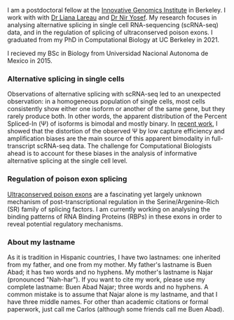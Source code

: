 I am a postdoctoral fellow at the [Innovative Genomics Institute](https://innovativegenomics.org/) in Berkeley. I work with with [Dr Liana Lareau](https://lareaulab.org/) and [Dr Nir Yosef](https://yoseflab.github.io). My research focuses in analysing alternative splicing in single cell RNA-sequencing (scRNA-seq) data, and in the regulation of splicing of ultraconserved poison exons. I graduated from my PhD in Computational Biology at UC Berkeley in 2021.

I recieved my BSc in Biology from Universidad Nacional Autonoma de Mexico in 2015.

### Alternative splicing in single cells

Observations of alternative splicing with scRNA-seq led to an unexpected observation: in a homogeneous population of single cells, most cells consistently show either one isoform or another of the same gene, but they rarely produce both. In other words, the apparent distribution of the Percent Spliced-In (Ψ) of isoforms is bimodal and mostly binary. In [recent work](https://elifesciences.org/articles/54603), I showed that the distortion of the observed Ψ by low capture efficiency and amplification biases are the main source of this apparent bimodality in full-transcript scRNA-seq data. The challenge for Computational Biologists ahead is to account for these biases in the analysis of informative alternative splicing at the single cell level.

### Regulation of poison exon splicing

[Ultraconserved poison exons](https://www.nature.com/articles/nature05676) are a fascinating yet largely unknown mechanism of post-transcriptional regulation in the Serine/Argenine-Rich (SR) family of splicing factors. I am currently working on analysing the binding patterns of RNA Binding Proteins (RBPs) in these exons in order to reveal potential regulatory mechanisms.

### About my lastname

As it is tradition in Hispanic countries, I have two lastnames: one inherited from my father, and one from my mother. My father's lastname is Buen Abad; it has two words and no hyphens. My mother's lastname is Najar (pronounced "Nah-har"). If you want to cite my work, please use my complete lastname: Buen Abad Najar; three words and no hyphens. A common mistake is to assume that Najar alone is my lastname, and that I have three middle names. For other than academic citations or formal paperwork, just call me Carlos (although some friends call me Buen Abad).
